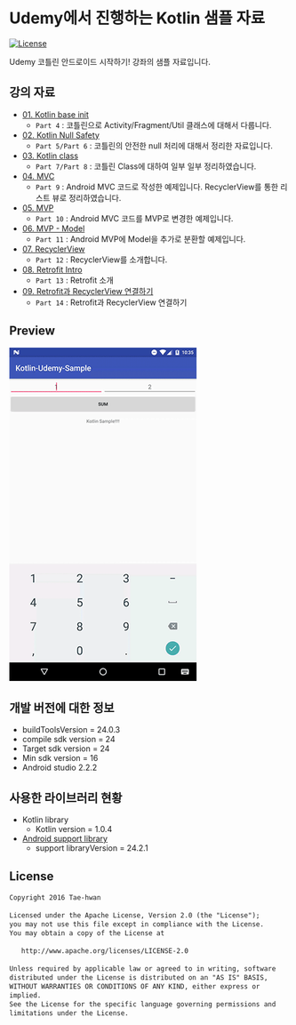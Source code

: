 # Udemy에서 진행하는 Kotlin 샘플 자료

[![License](https://img.shields.io/hexpm/l/plug.svg)]()

Udemy 코틀린 안드로이드 시작하기! 강좌의 샘플 자료입니다.

## 강의 자료

- [01. Kotlin base init](https://github.com/taehwandev/Kotlin-Udemy-Sample/tree/01-base-init)
  - `Part 4` : 코틀린으로 Activity/Fragment/Util 클래스에 대해서 다룹니다.
- [02. Kotlin Null Safety](https://github.com/taehwandev/Kotlin-Udemy-Sample/tree/02-null-safety)
  - `Part 5/Part 6` : 코틀린의 안전한 null 처리에 대해서 정리한 자료입니다.
- [03. Kotlin class](https://github.com/taehwandev/Kotlin-Udemy-Sample/tree/03-class)
  - `Part 7/Part 8` : 코틀린 Class에 대하여 일부 일부 정리하였습니다.
- [04. MVC](https://github.com/taehwandev/Kotlin-Udemy-Sample/tree/04-mvc)
  - `Part 9` : Android MVC 코드로 작성한 예제입니다. RecyclerView를 통한 리스트 뷰로 정리하였습니다.
- [05. MVP](https://github.com/taehwandev/Kotlin-Udemy-Sample/tree/05-mvp)
  - `Part 10` : Android MVC 코드를 MVP로 변경한 예제입니다.
- [06. MVP - Model](https://github.com/taehwandev/Kotlin-Udemy-Sample/tree/06-mvp-model)
  - `Part 11` : Android MVP에 Model을 추가로 분환할 예제입니다.
- [07. RecyclerView](https://github.com/taehwandev/Kotlin-Udemy-Sample/tree/07-RecyclerView)
  - `Part 12` : RecyclerView를 소개합니다.
- [08. Retrofit Intro](https://github.com/taehwandev/Kotlin-Udemy-Sample/tree/08-Retrofit-intro)
  - `Part 13` : Retrofit 소개
- [09. Retrofit과 RecyclerView 연결하기](https://github.com/taehwandev/Kotlin-Udemy-Sample/tree/09-Retrofit-RecyclerView)
  - `Part 14` : Retrofit과 RecyclerView 연결하기

## Preview

![01-base-init]

## 개발 버전에 대한 정보
- buildToolsVersion = 24.0.3
- compile sdk version = 24
- Target sdk version = 24
- Min sdk version = 16
- Android studio 2.2.2

## 사용한 라이브러리 현황
- Kotlin library
    - Kotlin version = 1.0.4
- [Android support library](https://developer.android.com/topic/libraries/support-library/revisions.html)
    - support libraryVersion = 24.2.1

## License

```
Copyright 2016 Tae-hwan

Licensed under the Apache License, Version 2.0 (the "License");
you may not use this file except in compliance with the License.
You may obtain a copy of the License at

   http://www.apache.org/licenses/LICENSE-2.0

Unless required by applicable law or agreed to in writing, software
distributed under the License is distributed on an "AS IS" BASIS,
WITHOUT WARRANTIES OR CONDITIONS OF ANY KIND, either express or implied.
See the License for the specific language governing permissions and
limitations under the License.
```

[01-base-init]: images/01-base-init.gif
